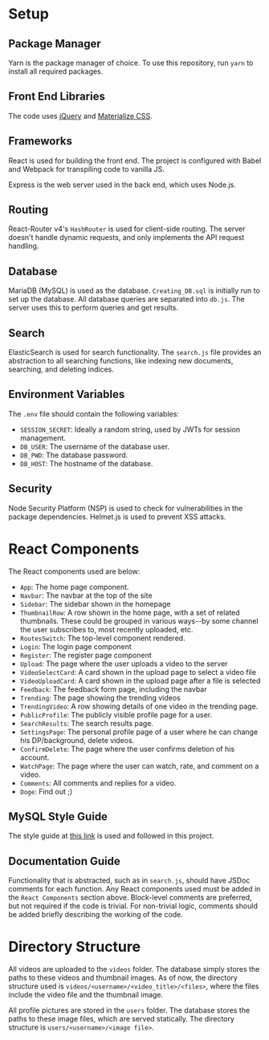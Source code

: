 

# Setup
## Package Manager
Yarn is the package manager of choice. To use this repository, run `yarn` to install all required packages. 

## Front End Libraries
The code uses [jQuery](www.jquery.com) and [Materialize CSS](www.materializecss.com).

## Frameworks
React is used for building the front end. The project is configured with Babel and Webpack for transpiling code to vanilla JS.  

Express is the web server used in the back end, which uses Node.js.

## Routing
React-Router v4's `HashRouter` is used for client-side routing. The server doesn't handle dynamic requests, and only implements the API request handling.  

## Database
MariaDB (MySQL) is used as the database. `Creating_DB.sql` is initially run to set up the database. All database queries are separated into `db.js`. The server uses this to perform queries and get results.  

## Search
ElasticSearch is used for search functionality. The `search.js` file provides an abstraction to all searching functions, like indexing new documents, searching, and deleting indices.

## Environment Variables
The `.env` file should contain the following variables:
* `SESSION_SECRET`: Ideally a random string, used by JWTs for session management.
* `DB_USER`: The username of the database user.
* `DB_PWD`: The database password.
* `DB_HOST`: The hostname of the database.

## Security
Node Security Platform (NSP) is used to check for vulnerabilities in the package dependencies. Helmet.js is used to prevent XSS attacks.

# React Components
The React components used are below:
* `App`: The home page component.
* `Navbar`: The navbar at the top of the site
* `Sidebar`: The sidebar shown in the homepage
* `ThumbnailRow`: A row shown in the home page, with a set of related thumbnails. These could be grouped in various ways--by some channel the user subscribes to, most recently uploaded, etc.
* `RoutesSwitch`: The top-level component rendered.
* `Login`: The login page component
* `Register`: The register page component
* `Upload`: The page where the user uploads a video to the server
* `VideoSelectCard`: A card shown in the upload page to select a video file
* `VideoUploadCard`: A card shown in the upload page after a file is selected
* `Feedback`: The feedback form page, including the navbar
* `Trending`: The page showing the trending videos
* `TrendingVideo`: A row showing details of one video in the trending page.
* `PublicProfile`: The publicly visible profile page for a user.
* `SearchResults`: The search results page.
* `SettingsPage`: The personal profile page of a user where he can change his DP/background, delete videos.
* `ConfirmDelete`: The page where the user confirms deletion of his account.
* `WatchPage`: The page where the user can watch, rate, and comment on a video.
* `Comments`: All comments and replies for a video.
* `Doge`: Find out ;)

## MySQL Style Guide
The style guide at [this link](http://www.sqlstyle.guide/) is used and followed in this project.

## Documentation Guide
Functionality that is abstracted, such as in `search.js`, should have JSDoc comments for each function. Any React components used must be added in the `React Components` section above. Block-level comments are preferred, but not required if the code is trivial. For non-trivial logic, comments should be added briefly describing the working of the code.

# Directory Structure
All videos are uploaded to the `videos` folder. The database simply stores the paths to these videos and thumbnail images. As of now, the directory structure used is `videos/<username>/<video_title>/<files>`, where the files include the video file and the thumbnail image.  

All profile pictures are stored in the `users` folder. The database stores the paths to these image files, which are served statically. The directory structure is `users/<username>/<image file>`.
